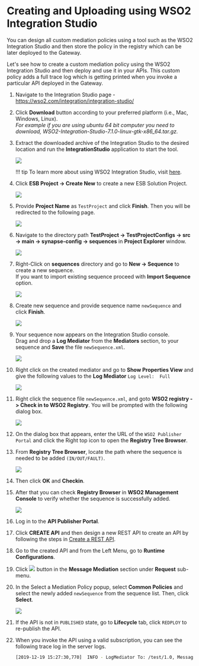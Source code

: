 # Creating and Uploading using WSO2 Integration Studio

You can design all custom mediation policies using a tool such as the WSO2 Integration Studio and then store the policy in the registry which can be later deployed to the Gateway.

Let's see how to create a custom mediation policy using the WSO2 Integration Studio and then deploy and use it in your APIs.
This custom policy adds a full trace log which is getting printed when you invoke a particular API deployed in the Gateway.

1.  Navigate to the Integration Studio page - <https://wso2.com/integration/integration-studio/>
2.  Click **Download** button according to your preferred platform (i.e., Mac, Windows, Linux).  
*For example if you are using ubuntu 64 bit computer you need to download, WSO2-Integration-Studio-7.1.0-linux-gtk-x86_64.tar.gz.*
3.  Extract the downloaded archive of the Integration Studio to the desired location and run the **IntegrationStudio** application to start the tool.

    [![]({{base_path}}/assets/img/learn/api-gateway/message-mediation/integration-studio.png)]({{base_path}}/assets/img/learn/api-gateway/message-mediation/integration-studio.png)


    !!! tip
        To learn more about using WSO2 Integration Studio, visit [here](https://ei.docs.wso2.com/en/latest/micro-integrator/develop/WSO2-Integration-Studio/).

4.  Click **ESB Project -> Create New** to create a new ESB Solution Project.
  
    [![]({{base_path}}/assets/img/learn/api-gateway/message-mediation/integration-project.png)]({{base_path}}/assets/img/learn/api-gateway/message-mediation/integration-project.png)

5.  Provide **Project Name** as `TestProject` and click **Finish**. Then you will be redirected to the following page.
  
    [![]({{base_path}}/assets/img/learn/api-gateway/message-mediation/composite-app-pom.png)]({{base_path}}/assets/img/learn/api-gateway/message-mediation/composite-app-pom.png)

6.  Navigate to the directory path **TestProject -> TestProjectConfigs -> src -> main -> synapse-config -> sequences** in **Project Explorer** 
window.
  
    [![]({{base_path}}/assets/img/learn/api-gateway/message-mediation/sequences.png)]({{base_path}}/assets/img/learn/api-gateway/message-mediation/sequences.png)

7.  Right-Click on **sequences** directory and go to **New -> Sequence** to create a new sequence.  
    If you want to import existing sequence proceed with **Import Sequence** option.
  
    [![]({{base_path}}/assets/img/learn/api-gateway/message-mediation/create-new-sequence.png)]({{base_path}}/assets/img/learn/api-gateway/message-mediation/create-new-sequence.png)

8.  Create new sequence and provide sequence name `newSequence` and click **Finish**.
  
    [![]({{base_path}}/assets/img/learn/api-gateway/message-mediation/create-new-sequence-2.png)]({{base_path}}/assets/img/learn/api-gateway/message-mediation/create-new-sequence-2.png)

9.  Your sequence now appears on the Integration Studio console.   
    Drag and drop a **Log Mediator** from the **Mediators** section, to your sequence and **Save** the file `newSequence.xml`.

    [![]({{base_path}}/assets/img/learn/api-gateway/message-mediation/newsequence-xml.png)]({{base_path}}/assets/img/learn/api-gateway/message-mediation/newsequence-xml.png)

10. Right click on the created mediator and go to **Show Properties View** and give the following values to the **Log Mediator**
    `Log Level:  Full`
    
     [![]({{base_path}}/assets/img/learn/api-gateway/message-mediation/add-sequence-properties.png)]({{base_path}}/assets/img/learn/api-gateway/message-mediation/add-sequence-properties.png)
  
11. Right click the sequence file `newSequence.xml`, and goto **WSO2 registry -> Check in to WSO2 Registry**. You will be
prompted with the following dialog box.
  
     [![]({{base_path}}/assets/img/learn/api-gateway/message-mediation/check-in-to-reg.png)]({{base_path}}/assets/img/learn/api-gateway/message-mediation/check-in-to-reg.png)

12. On the dialog box that appears, enter the URL of the `WSO2 Publisher Portal` and click the Right top icon to open the **Registry Tree Browser**. 

13. From **Registry Tree Browser**, locate the path where the sequence is needed to be added `(IN/OUT/FAULT)`.  
  
     [![]({{base_path}}/assets/img/learn/api-gateway/message-mediation/reg-browser.png)]({{base_path}}/assets/img/learn/api-gateway/message-mediation/reg-browser.png)

14. Then click **OK** and **Checkin**.

15. After that you can check **Registry Browser** in **WSO2 Management Console** to verify whether the sequence is successfully added.
    
     [![]({{base_path}}/assets/img/learn/api-gateway/message-mediation/mgt-console-reg-browser.png)]({{base_path}}/assets/img/learn/api-gateway/message-mediation/mgt-console-reg-browser.png)
    
16. Log in to the **API Publisher Portal**. 

17. Click **CREATE API** and then design a new REST API to create an API by following the steps in [Create a REST API]({{base_path}}/learn/design-api/create-api/create-a-rest-api/).

18. Go to the created API and from the Left Menu, go to **Runtime Configurations**.

19. Click [![]({{base_path}}/assets/img/learn/api-gateway/message-mediation/edit-button.png)]({{base_path}}/assets/img/learn/api-gateway/message-mediation/edit-button.png) button in the **Message Mediation** section under **Request** sub-menu.  

20. In the Select a Mediation Policy popup, select **Common Policies** and select the newly added `newSequence` from the 
sequence list. Then, click **Select**.

    [![]({{base_path}}/assets/img/learn/api-gateway/message-mediation/select-mediation-policy.png)]({{base_path}}/assets/img/learn/api-gateway/message-mediation/select-mediation-policy.png)

21. If the API is not in `PUBLISHED` state, go to **Lifecycle** tab, click `REDPLOY` to re-publish the API. 

22. When you invoke the API using a valid subscription, you can see the following trace log in the server logs.

    ``` bash
    [2019-12-19 15:27:30,770]  INFO - LogMediator To: /test/1.0, MessageID: urn:uuid:042a64ab-590a-4128-bd99-ef6974893610, Direction: request, Envelope: <?xml version='1.0' encoding='utf-8'?><soapenv:Envelope xmlns:soapenv="http://www.w3.org/2003/05/soap-envelope"><soapenv:Body/></soapenv:Envelope
    ```